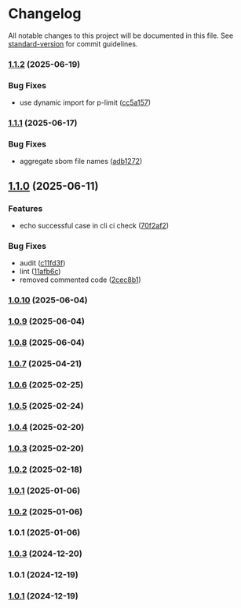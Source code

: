 # Changelog

All notable changes to this project will be documented in this file. See [standard-version](https://github.com/conventional-changelog/standard-version) for commit guidelines.

### [1.1.2](https://github.com/mojaloop/ml-depcheck-utility/compare/v1.1.1...v1.1.2) (2025-06-19)


### Bug Fixes

* use dynamic import for p-limit ([cc5a157](https://github.com/mojaloop/ml-depcheck-utility/commit/cc5a1575dd620a432983b750330cdc48de1b3038))

### [1.1.1](https://github.com/mojaloop/ml-depcheck-utility/compare/v1.1.0...v1.1.1) (2025-06-17)


### Bug Fixes

* aggregate sbom file names ([adb1272](https://github.com/mojaloop/ml-depcheck-utility/commit/adb12721fceb3959440cd83e5a997ac1adab5a63))

## [1.1.0](https://github.com/mojaloop/ml-depcheck-utility/compare/v1.0.10...v1.1.0) (2025-06-11)


### Features

* echo successful case in cli ci check ([70f2af2](https://github.com/mojaloop/ml-depcheck-utility/commit/70f2af29520349d0d443dd5887288712ed3eafb8))


### Bug Fixes

* audit ([c11fd3f](https://github.com/mojaloop/ml-depcheck-utility/commit/c11fd3fecce8c166e462917f4e867022f60b3508))
* lint ([11afb6c](https://github.com/mojaloop/ml-depcheck-utility/commit/11afb6c71304613dc00917a70c3f3865e2e0495b))
* removed commented code ([2cec8b1](https://github.com/mojaloop/ml-depcheck-utility/commit/2cec8b1e65e51dc2ac34edaa7a8f54f2a53c6e8a))

### [1.0.10](https://github.com/mojaloop/ml-depcheck-utility/compare/v1.0.9...v1.0.10) (2025-06-04)

### [1.0.9](https://github.com/mojaloop/ml-depcheck-utility/compare/v1.0.8...v1.0.9) (2025-06-04)

### [1.0.8](https://github.com/mojaloop/ml-depcheck-utility/compare/v1.0.7...v1.0.8) (2025-06-04)

### [1.0.7](https://github.com/mojaloop/ml-depcheck-utility/compare/v1.0.6...v1.0.7) (2025-04-21)

### [1.0.6](https://github.com/mojaloop/ml-depcheck-utility/compare/v1.0.5...v1.0.6) (2025-02-25)

### [1.0.5](https://github.com/mojaloop/ml-depcheck-utility/compare/v1.0.4...v1.0.5) (2025-02-24)

### [1.0.4](https://github.com/mojaloop/ml-depcheck-utility/compare/v1.0.3...v1.0.4) (2025-02-20)

### [1.0.3](https://github.com/mojaloop/ml-depcheck-utility/compare/v1.0.2...v1.0.3) (2025-02-20)

### [1.0.2](https://github.com/mojaloop/ml-depcheck-utility/compare/v1.0.1...v1.0.2) (2025-02-18)

### [1.0.1](https://github.com/mojaloop/ml-depcheck-utility/compare/v1.0.2...v1.0.1) (2025-01-06)

### [1.0.2](https://github.com/mojaloop/ml-depcheck-utility/compare/v1.0.1...v1.0.2) (2025-01-06)

### 1.0.1 (2025-01-06)

### [1.0.3](https://github.com/mojaloop/ml-depcheck-utility/compare/v1.0.1...v1.0.3) (2024-12-20)

### 1.0.1 (2024-12-19)

### [1.0.1](https://github.com/mojaloop/ml-depcheck-utility/compare/v1.0.0...v1.0.1) (2024-12-19)
